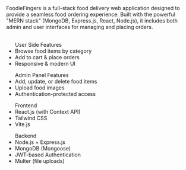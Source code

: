 <div>FoodieFingers is a full-stack food delivery web application designed to provide a seamless food ordering experience. Built with the powerful "MERN stack" (MongoDB, Express.js, React, Node.js), it includes both admin and user interfaces for managing and placing orders.</div>

</br>

 

<ul> User Side Features
  <li>Browse food items by category</li>
  <li>Add to cart & place orders</li>
  <li>Responsive & modern UI</li>
</ul>


<ul> Admin Panel Features
  <li>Add, update, or delete food items</li>
  <li>Upload food images</li>
  <li>Authentication-protected access</li>
</ul>



<ul> Frontend
  <li>React.js (with Context API)</li>
  <li>Tailwind CSS</li>
  <li>Vite.js</li>
</ul> 

<ul> Backend
  <li>Node.js + Express.js</li>
  <li>MongoDB (Mongoose)</li>
  <li>JWT-based Authentication</li>
  <li>Multer (file uploads)</li>
</ul> 

